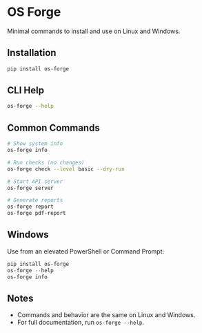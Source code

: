 OS Forge
========

Minimal commands to install and use on Linux and Windows.

Installation
------------

```bash
pip install os-forge
```

CLI Help
--------

```bash
os-forge --help
```

Common Commands
---------------

```bash
# Show system info
os-forge info

# Run checks (no changes)
os-forge check --level basic --dry-run

# Start API server
os-forge server

# Generate reports
os-forge report
os-forge pdf-report
```

Windows
-------

Use from an elevated PowerShell or Command Prompt:

```powershell
pip install os-forge
os-forge --help
os-forge info
```

Notes
-----

- Commands and behavior are the same on Linux and Windows.
- For full documentation, run `os-forge --help`.


